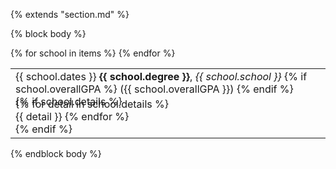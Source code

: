 {% extends "section.md" %}

{% block body %}

<table class="table table-hover">
{% for school in items %}
  <tr>
    <td>
      <span class='cvdate'>{{ school.dates }}</span>
      <strong>{{ school.degree }}</strong>, <em>{{ school.school }}</em>
      {% if school.overallGPA %}
        ({{ school.overallGPA }})
      {% endif %}
      <br>
      {% if school.details %}
        <p style='margin-top:-1em;margin-bottom:0em' markdown='1'>
        {% for detail in school.details %}
        <br> {{ detail }}
        {% endfor %}
        </p>
      {% endif %}
    </td>
  </tr>
{% endfor %}
</table>
{% endblock body %}
